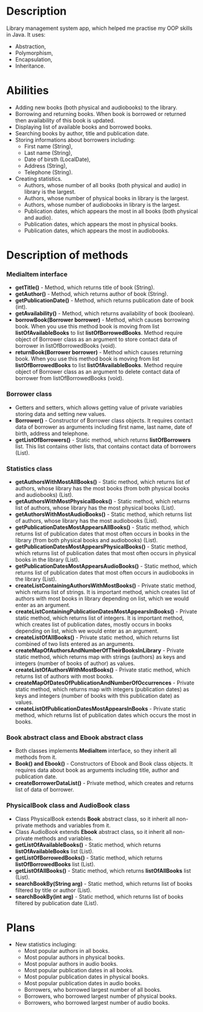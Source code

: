 # Description

Library management system app, which helped me practise my OOP skills in Java. It uses: 
- Abstraction, 
- Polymorphism, 
- Encapsulation, 
- Inheritance.

# Abilities

- Adding new books (both physical and audiobooks) to the library.
- Borrowing and returning books. When book is borrowed or returned then availability of this book is updated.
- Displaying list of available books and borrowed books.
- Searching books by author, title and publication date.
- Storing informations about borrowers including:
  - First name (String),
  - Last name (String),
  - Date of birsth (LocalDate),
  - Address (String),
  - Telephone (String).
- Creating statistics.
  - Authors, whose number of all books (both physical and audio) in library is the largest.
  - Authors, whose number of physical books in library is the largest.
  - Authors, whose number of audiobooks in library is the largest.
  - Publication dates, which appears the most in all books (both physical and audio).
  - Publication dates, which appears the most in physical books.
  - Publication dates, which appears the most in audiobooks.

# Description of methods

### MediaItem interface
- <b>getTitle()</b> - Method, which returns title of book (String).
- <b>getAuthor()</b> - Method, which returns author of book (String).
- <b>getPublicationDate()</b> - Method, which returns publication date of book (int).
- <b>getAvailability()</b> - Method, which returns availability of book (boolean).
- <b>borrowBook(Borrower borrower)</b> - Method, which causes borrowing book. When you use this method book is moving from list 
<b>listOfAvailableBooks</b> to list <b>listOfBorrowedBooks</b>. Method require object of Borrower class as an argument
to store contact data of borrower in listOfBorrowedBooks (void).
- <b>returnBook(Borrower borrower)</b> - Method which causes returning book. When you use this method book is moving from list
<b>listOfBorrowedBooks</b> to list <b>listOfAvailableBooks</b>. Method require object of Borrower class as an argument 
to delete contact data of borrower from listOfBorrowedBooks (void).

### Borrower class
- Getters and setters, which allows getting value of private variables storing data and setting new values.
- <b>Borrower()</b> - Constructor of Borrower class objects. It requires contact data of borrower as arguments including
first name, last name, date of birth, address and telephone.
- <b>getListOfBorrowers()</b> - Static method, which returns <b>listOfBorrowers</b> list. This list contains other lists,
that contains contact data of borrowers (List).

### Statistics class
- <b>getAuthorsWithMostAllBooks()</b> - Static method, which returns list of authors, whose library has the most books (from both physical books
and audiobooks) (List).
- <b>getAuthorsWithMostPhysicalBooks()</b> - Static method, which returns list of authors, whose library has the most 
physical books (List).
- <b>getAuthorsWithMostAudioBooks()</b> - Static method, which returns list of authors, whose library has the most
  audiobooks (List).
- <b>getPublicationDatesMostAppearsAllBooks()</b> - Static method, which returns list of publication dates that most
often occurs in books in the library (from both physical books and audiobooks) (List).
- <b>getPublicationDatesMostAppearsPhysicalBooks()</b> - Static method, which returns list of publication dates that most
  often occurs in physical books in the library (List).
- <b>getPublicationDatesMostAppearsAudioBooks()</b> - Static method, which returns list of publication dates that most
  often occurs in audiobooks in the library (List).
- <b>createListContainingAuthorsWithMostBooks()</b> - Private static method, which returns list of strings. It is 
important method, which creates list of authors with most books in library depending on list, which we would enter as an
argument.
- <b>createListContainingPublicationDatesMostAppearsInBooks()</b> - Private static method, which returns list of integers. It is
  important method, which creates list of publication dates, mostly occurs in books depending on list, which we would
enter as an argument.
- <b>createListOfAllBooks()</b> - Private static method, which returns list combined of two lists entered as an
arguments.
- <b>createMapOfAuthorsAndNumberOfTheirBooksInLibrary</b> - Private static method, which returns map with strings (authors) as keys
and integers (number of books of author) as values.
- <b>createListOfAuthorsWithMostBooks()</b> - Private static method, which returns list of authors with most books.
- <b>createMapOfDatesOfPublicationAndNumberOfOccurrences</b> - Private static method, which returns map with integers 
(publication dates) as keys and integers (number of books with this publication date) as values.
- <b>createListOfPublicationDatesMostAppearsInBooks</b> - Private static method, which returns list of publication dates 
which occurs the most in books.

### Book abstract class and Ebook abstract class
- Both classes implements <b>MediaItem</b> interface, so they inherit all methods from it.
- <b>Book() and Ebook()</b> - Constructors of Ebook and Book class objects. It requires data about book as arguments including
  title, author and publication date.
- <b>createBorrowerDataList()</b> - Private method, which creates and returns list of data of borrower.

### PhysicalBook class and AudioBook class
- Class PhysicalBook extends <b>Book</b> abstract class, so it inherit all non-private methods and variables from it.
- Class AudioBook extends <b>Ebook</b> abstract class, so it inherit all non-private methods and variables.
- <b>getListOfAvailableBooks()</b> - Static method, which returns <b>listOfAvailableBooks</b> list (List).
- <b>getListOfBorrowedBooks()</b> - Static method, which returns <b>listOfBorrowedBooks</b> list (List).
- <b>getListOfAllBooks()</b> - Static method, which returns <b>listOfAllBooks</b> list (List).
- <b>searchBookBy(String arg)</b> - Static method, which returns list of books filtered by title or author (List).
- <b>searchBookBy(int arg)</b> - Static method, which returns list of books filtered by publication date (List).

# Plans
- New statistics incluging:
  - Most popular authors in all books.
  - Most popular authors in physical books.
  - Most popular authors in audio books.
  - Most popular publication dates in all books.
  - Most popular publication dates in physical books.
  - Most popular publication dates in audio books.
  - Borrowers, who borrowed largest number of all books.
  - Borrowers, who borrowed largest number of physical books.
  - Borrowers, who borrowed largest number of audio books.